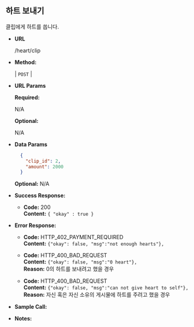 **하트 보내기**
----
  
  클립에게 하트를 쏩니다.

* **URL**

  /heart/clip

* **Method:**
  
  | `POST` |
  
*  **URL Params**

   **Required:**
 
   N/A
   
   **Optional:**
 
   N/A

* **Data Params**

    ```json
      {
        "clip_id": 2,
        "amount": 2000
      }
    ```
    
    **Optional:**
        N/A

* **Success Response:**
  
  * **Code:** 200 <br />
    **Content:** `{ "okay" : true }`
 
* **Error Response:**

  * **Code:** HTTP_402_PAYMENT_REQUIRED <br />
    **Content:** `{"okay": false, "msg":"not enough hearts"}, `

  * **Code:** HTTP_400_BAD_REQUEST <br />
    **Content:** `{"okay": false, "msg":"0 heart"}, ` <br />
    **Reason:** 0의 하트를 보내려고 했을 경우

  * **Code:** HTTP_400_BAD_REQUEST <br />
    **Content:** `{"okay": false, "msg":"can not give heart to self"}, ` <br />
    **Reason:** 자신 혹은 자신 소유의 게시물에 하트를 주려고 했을 경우
    
    
* **Sample Call:**


* **Notes:**

